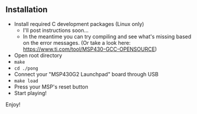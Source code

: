 
## Installation
- Install required C development packages (Linux only)
    - I'll post instructions soon...
    - In the meantime you can try compiling and see what's missing based on the error messages. (Or take a look here: https://www.ti.com/tool/MSP430-GCC-OPENSOURCE)
- Open root directory
- `make`
- `cd ./pong`
- Connect your "MSP430G2 Launchpad" board through USB
- `make load`
- Press your MSP's reset button
- Start playing!

Enjoy!
